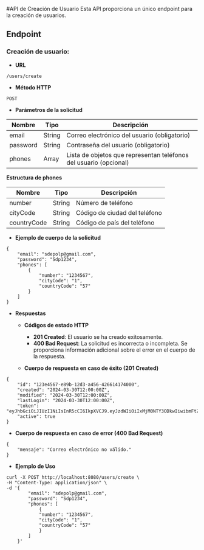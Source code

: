 #API de Creación de Usuario
Esta API proporciona un único endpoint para la creación de usuarios.
## Endpoint
### Creación de usuario:

* **URL**

`/users/create`

* **Método HTTP**

`POST`

* **Parámetros de la solicitud**

| **Nombre**	 | **Tipo**	 | **Descripción**                                                   |
|-------------|-----------|-------------------------------------------------------------------|
| email	      | String	   | Correo electrónico del usuario (obligatorio)                      |
| password    | 	String	  | Contraseña del usuario (obligatorio)                              |
| phones      | Array	    | Lista de objetos que representan teléfonos del usuario (opcional) |
**Estructura de phones**

| **Nombre**	  | **Tipo**	 | **Descripción**                       |
|--------------|-----------|---------------------------------------|
| number	      | String	   | Número de teléfono       | 
| cityCode	    | String	   | Código de ciudad del teléfono |
| countryCode	 | String	   | Código de país del teléfono |


* **Ejemplo de cuerpo de la solicitud**
```
{
    "email": "sdepolp@gmail.com",
    "password": "Sdp1234",
    "phones": [
        {
            "number": "1234567",
            "cityCode": "1",
            "countryCode": "57"
        }
    ]
}
```

* **Respuestas**
  * **Códigos de estado HTTP**

    * **201 Created**: El usuario se ha creado exitosamente.
    * **400 Bad Request**: La solicitud es incorrecta o incompleta. Se proporciona información adicional sobre el error en el cuerpo de la respuesta.
  * **Cuerpo de respuesta en caso de éxito (201 Created)** 
```
{
    "id": "123e4567-e89b-12d3-a456-426614174000",
    "created": "2024-03-30T12:00:00Z",
    "modified": "2024-03-30T12:00:00Z",
    "lastLogin": "2024-03-30T12:00:00Z",
    "token": "eyJhbGciOiJIUzI1NiIsInR5cCI6IkpXVCJ9.eyJzdWIiOiIxMjM0NTY3ODkwIiwibmFtZSI6IkpvaG4gRG9lIiwiaWF0IjoxNTE2MjM5MDIyfQ.SflKxwRJSMeKKF2QT4fwpMeJf36POk6yJV_adQssw5c",
    "active": true
}
```
* **Cuerpo de respuesta en caso de error (400 Bad Request)**
```
{
    "mensaje": "Correo electrónico no válido."
}
```

* **Ejemplo de Uso**
```
curl -X POST http://localhost:8080/users/create \
-H "Content-Type: application/json" \
-d '{
        "email": "sdepolp@gmail.com",
        "password": "Sdp1234",
        "phones": [
            {
            "number": "1234567",
            "cityCode": "1",
            "countryCode": "57"
            }
        ]
    }'
```
